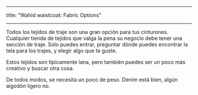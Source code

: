 - - -
title: "Wahid waistcoat: Fabric Options"
- - -

Todos los tejidos de traje son una gran opción para tus cinturones. Cualquier tienda de tejidos que valga la pena su negocio debe tener una sección de traje. Solo puedes entrar, preguntar dónde puedes encontrar la tela para los trajes, y elegir algo que te guste.

Estos tejidos son típicamente lana, pero también puedes ser un poco más creativo y buscar otra cosa.

<Note>

De todos modos, se necesita un poco de peso. Denim está bien, algún algodón ligero no.

</Note>
